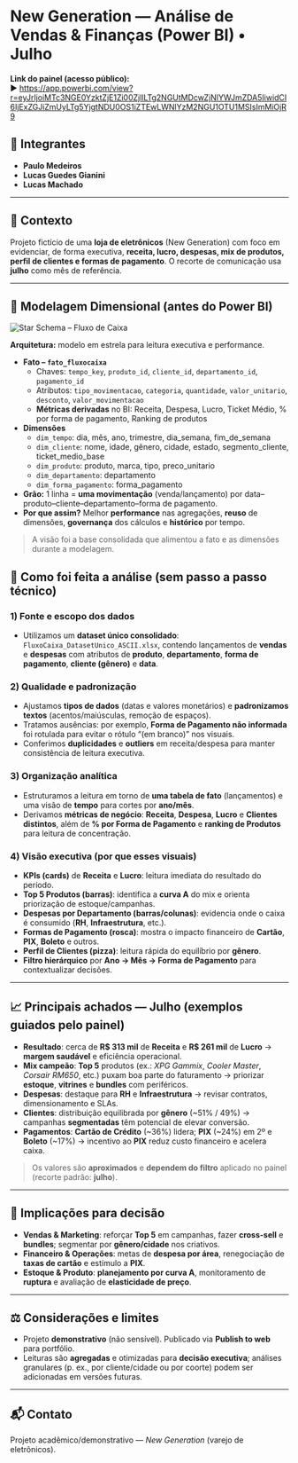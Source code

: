  # New Generation — Análise de Vendas & Finanças (Power BI) • Julho

**Link do painel (acesso público):**  
▶️ https://app.powerbi.com/view?r=eyJrIjoiMTc3NGE0YzktZjE1Zi00ZjllLTg2NGUtMDcwZjNlYWJmZDA5IiwidCI6IjExZGJiZmUyLTg5YjgtNDU0OS1iZTEwLWNlYzM2NGU1OTU1MSIsImMiOjR9

## 👥 Integrantes
- **Paulo Medeiros**
- **Lucas Guedes Gianini**
- **Lucas Machado**

---

## 🧭 Contexto
Projeto fictício de uma **loja de eletrônicos** (New Generation) com foco em evidenciar, de forma executiva, **receita, lucro, despesas, mix de produtos, perfil de clientes e formas de pagamento**. O recorte de comunicação usa **julho** como mês de referência.

---
## 🧩 Modelagem Dimensional (antes do Power BI)

![Star Schema – Fluxo de Caixa]((https://github.com/NabolicGuy/Projeto-de-Analise-de-Dados/blob/main/modelo_relacional.png))

**Arquitetura:** modelo em estrela para leitura executiva e performance.
- **Fato – `fato_fluxocaixa`**
  - Chaves: `tempo_key`, `produto_id`, `cliente_id`, `departamento_id`, `pagamento_id`
  - Atributos: `tipo_movimentacao`, `categoria`, `quantidade`, `valor_unitario`, `desconto`, `valor_movimentacao`
  - **Métricas derivadas** no BI: Receita, Despesa, Lucro, Ticket Médio, % por forma de pagamento, Ranking de produtos
- **Dimensões**
  - `dim_tempo`: dia, mês, ano, trimestre, dia_semana, fim_de_semana
  - `dim_cliente`: nome, idade, gênero, cidade, estado, segmento_cliente, ticket_medio_base
  - `dim_produto`: produto, marca, tipo, preco_unitario
  - `dim_departamento`: departamento
  - `dim_forma_pagamento`: forma_pagamento
- **Grão:** 1 linha = **uma movimentação** (venda/lançamento) por data–produto–cliente–departamento–forma de pagamento.
- **Por que assim?** Melhor **performance** nas agregações, **reuso** de dimensões, **governança** dos cálculos e **histórico** por tempo.

> A visão foi a base consolidada que alimentou a fato e as dimensões durante a modelagem.

## 🔎 Como foi feita a análise (sem passo a passo técnico)
### 1) Fonte e escopo dos dados
- Utilizamos um **dataset único consolidado**: `FluxoCaixa_DatasetUnico_ASCII.xlsx`, contendo lançamentos de **vendas** e **despesas** com atributos de **produto**, **departamento**, **forma de pagamento**, **cliente (gênero)** e **data**.

### 2) Qualidade e padronização
- Ajustamos **tipos de dados** (datas e valores monetários) e **padronizamos textos** (acentos/maiúsculas, remoção de espaços).  
- Tratamos ausências: por exemplo, **Forma de Pagamento não informada** foi rotulada para evitar o rótulo “(em branco)” nos visuais.  
- Conferimos **duplicidades** e **outliers** em receita/despesa para manter consistência de leitura executiva.

### 3) Organização analítica
- Estruturamos a leitura em torno de **uma tabela de fato** (lançamentos) e uma visão de **tempo** para cortes por **ano/mês**.  
- Derivamos **métricas de negócio**: **Receita**, **Despesa**, **Lucro** e **Clientes distintos**, além de **% por Forma de Pagamento** e **ranking de Produtos** para leitura de concentração.

### 4) Visão executiva (por que esses visuais)
- **KPIs (cards)** de **Receita** e **Lucro**: leitura imediata do resultado do período.  
- **Top 5 Produtos (barras)**: identifica a **curva A** do mix e orienta priorização de estoque/campanhas.  
- **Despesas por Departamento (barras/colunas)**: evidencia onde o caixa é consumido (**RH**, **Infraestrutura**, etc.).  
- **Formas de Pagamento (rosca)**: mostra o impacto financeiro de **Cartão**, **PIX**, **Boleto** e outros.  
- **Perfil de Clientes (pizza)**: leitura rápida do equilíbrio por **gênero**.  
- **Filtro hierárquico** por **Ano → Mês → Forma de Pagamento** para contextualizar decisões.

---

## 📈 Principais achados — Julho (exemplos guiados pelo painel)
- **Resultado**: cerca de **R$ 313 mil** de **Receita** e **R$ 261 mil** de **Lucro** → **margem saudável** e eficiência operacional.  
- **Mix campeão**: **Top 5** produtos (ex.: *XPG Gammix*, *Cooler Master*, *Corsair RM650*, etc.) puxam boa parte do faturamento → priorizar **estoque**, **vitrines** e **bundles** com periféricos.  
- **Despesas**: destaque para **RH** e **Infraestrutura** → revisar contratos, dimensionamento e SLAs.  
- **Clientes**: distribuição equilibrada por **gênero** (~51% / 49%) → campanhas **segmentadas** têm potencial de elevar conversão.  
- **Pagamentos**: **Cartão de Crédito** (~36%) lidera; **PIX** (~24%) em 2º e **Boleto** (~17%) → incentivo ao **PIX** reduz custo financeiro e acelera caixa.

> Os valores são **aproximados** e **dependem do filtro** aplicado no painel (recorte padrão: **julho**).

---

## 🧭 Implicações para decisão
- **Vendas & Marketing**: reforçar **Top 5** em campanhas, fazer **cross-sell** e **bundles**; segmentar por **gênero/cidade** nos criativos.  
- **Financeiro & Operações**: metas de **despesa por área**, renegociação de **taxas de cartão** e estímulo a **PIX**.  
- **Estoque & Produto**: **planejamento por curva A**, monitoramento de **ruptura** e avaliação de **elasticidade de preço**.

---

## ⚖️ Considerações e limites
- Projeto **demonstrativo** (não sensível). Publicado via **Publish to web** para portfólio.  
- Leituras são **agregadas** e otimizadas para **decisão executiva**; análises granulares (p. ex., por cliente/cidade ou por coorte) podem ser adicionadas em versões futuras.

---

## 📬 Contato
Projeto acadêmico/demonstrativo — *New Generation* (varejo de eletrônicos).
